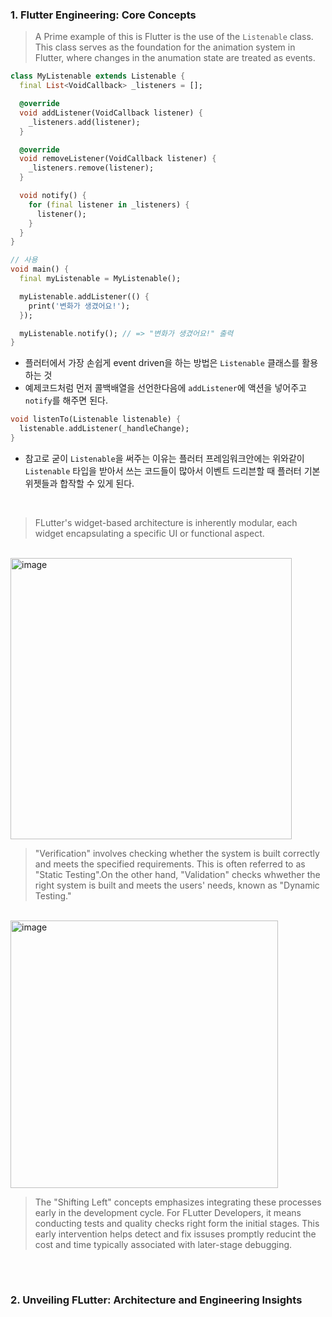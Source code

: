 
### 1. Flutter Engineering: Core Concepts

>A Prime example of this is Flutter is the use of the `Listenable` class. This class serves as the foundation for the animation system in Flutter, where changes in the anumation state are treated as events.

```dart
class MyListenable extends Listenable {
  final List<VoidCallback> _listeners = [];

  @override
  void addListener(VoidCallback listener) {
    _listeners.add(listener);
  }

  @override
  void removeListener(VoidCallback listener) {
    _listeners.remove(listener);
  }

  void notify() {
    for (final listener in _listeners) {
      listener();
    }
  }
}

// 사용
void main() {
  final myListenable = MyListenable();

  myListenable.addListener(() {
    print('변화가 생겼어요!');
  });

  myListenable.notify(); // => "변화가 생겼어요!" 출력
}
```
- 플러터에서 가장 손쉽게 event driven을 하는 방법은 `Listenable` 클래스를 활용하는 것
- 예제코드처럼 먼저 콜백배열을 선언한다음에 `addListener`에 액션을 넣어주고 `notify`를 해주면 된다.

```dart
void listenTo(Listenable listenable) {
  listenable.addListener(_handleChange);
}
```
- 참고로 굳이 `Listenable`을 써주는 이유는 플러터 프레임워크안에는 위와같이 `Listenable` 타입을 받아서 쓰는 코드들이 많아서 이벤트 드리븐할 때 플러터 기본위젯들과 합작할 수 있게 된다. 


<br/>

>FLutter's widget-based architecture is inherently modular, each widget encapsulating a specific UI or functional aspect.

<br/>

<img width="450" alt="image" src="https://github.com/user-attachments/assets/9247ff87-3a76-456f-bb6d-82f48fd96c1e" />

>"Verification" involves checking whether the system is built correctly and meets the specified requirements. This is often referred to as "Static Testing".On the other hand, "Validation" checks whwether the right system is built and meets the users' needs, known as "Dynamic Testing."

<br/>

<img width="428" alt="image" src="https://github.com/user-attachments/assets/d25f8f8c-2714-4d88-a116-b7c1e9aa0403" />

>The "Shifting Left" concepts emphasizes integrating these processes early in the development cycle. For FLutter Developers, it means conducting tests and quality checks right form the initial stages. This early intervention helps detect and fix issuses promptly reducint the cost and time typically associated with later-stage debugging.


<br/>

#


### 2. Unveiling FLutter: Architecture and Engineering Insights

>











